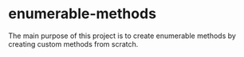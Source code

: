 # enumerable-methods
The main purpose of this project is to create enumerable methods by creating custom methods from scratch.
